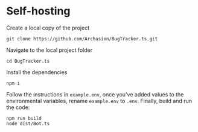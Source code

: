 # Self-hosting

Create a local copy of the project
```git
git clone https://github.com/Archasion/BugTracker.ts.git
```

Navigate to the local project folder
```shell
cd BugTracker.ts
```

Install the dependencies
```shell
npm i
```

Follow the instructions in `example.env`, once you've added values to the environmental variables, rename `example.env` to `.env`.
Finally, build and run the code:
```shell
npm run build
node dist/Bot.ts
```
